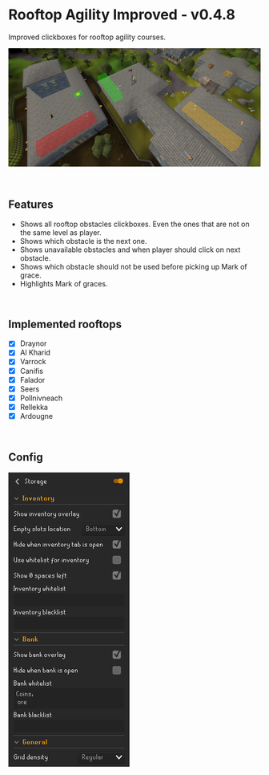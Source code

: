 # Rooftop Agility Improved - v0.4.8
Improved clickboxes for rooftop agility courses.

![](img/seers.png)

<br>

## Features
* Shows all rooftop obstacles clickboxes. Even the ones that are not on the same level as player.
* Shows which obstacle is the next one.
* Shows unavailable obstacles and when player should click on next obstacle.
* Shows which obstacle should not be used before picking up Mark of grace.
* Highlights Mark of graces.

<br>

## Implemented rooftops
- [x] Draynor
- [x] Al Kharid
- [x] Varrock
- [x] Canifis
- [x] Falador
- [x] Seers
- [x] Pollnivneach
- [x] Rellekka
- [x] Ardougne

<br>

## Config
![](img/config.png)